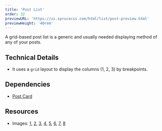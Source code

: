 ```yaml
---
title: 'Post List'
order: 32
previewURL: 'https://ui.sprucecss.com/html/list/post-preview.html'
previewHeight: '40rem'
---
```


<p class="lead">A grid-based post list is a generic and usually needed displaying method of any of your posts.</p>

## Technical Details

- It uses a `grid` layout to display the columns (1, 2, 3) by breakpoints.

## Dependencies

- [Post Card](/ui/card/post)

## Resources

- Images: [1](https://unsplash.com/@vorosbenisop), [2](ttps://unsplash.com/@kylejeffreys), [3](https://unsplash.com/@mister_guiz), [4](https://unsplash.com/@lux17), [5](https://unsplash.com/@peter_mc_greats), [6](https://unsplash.com/@borisbaldinger), [7](https://unsplash.com/@marco_pregnolato), [8](https://unsplash.com/@fabulu75)
